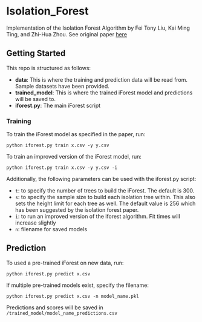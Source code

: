 # Isolation_Forest
Implementation of the Isolation Forest Algorithm by Fei Tony Liu, Kai Ming Ting, and Zhi-Hua Zhou. See original paper [here](https://github.com/bkhuong/Isolation_Forest/blob/master/IsolationForestPaper.pdf)

## Getting Started 

This repo is structured as follows: 
 - **data**: This is where the training and prediction data will be read from. Sample datasets have been provided. 
 - **trained_model**: This is where the trained iForest model and predictions will be saved to. 
 - **iforest.py**: The main iForest script 

### Training 

To train the iForest model as specified in the paper, run:
```
python iforest.py train x.csv -y y.csv
```

To train an improved version of the iForest model, run: 

```
python iforest.py train x.csv -y y.csv -i 
```

Additionally, the following parameters can be used with the iforest.py script: 
- `t`: to specify the number of trees to build the iForest. The default is 300. 
- `s`: to specify the sample size to build each isolation tree within. This also sets the height limit for each tree as well. The default value is 256 which has been suggested by the isolation forest paper. 
- `i`: to run an improved version of the iforest algorithm. Fit times will increase slightly 
- `n`: filename for saved models

## Prediction 

To used a pre-trained iForest on new data, run: 

```
python iforest.py predict x.csv
```

If multiple pre-trained models exist, specify the filename: 

```
python iforest.py predict x.csv -n model_name.pkl
```

Predictions and scores will be saved in `/trained_model/model_name_predictions.csv`